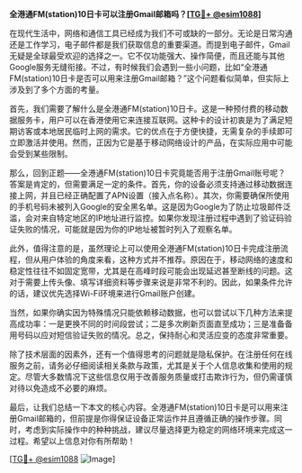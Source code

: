 **全港通FM(station)10日卡可以注册Gmail邮箱吗？[[TG💪+ @esim1088](https://t.me/s/esim1088)]**

在现代生活中，网络和通信工具已经成为我们不可或缺的一部分。无论是日常沟通还是工作学习，电子邮件都是我们获取信息的重要渠道。而提到电子邮件，Gmail无疑是全球最受欢迎的选择之一。它不仅功能强大、操作简便，而且还能与其他Google服务无缝衔接。不过，有时候我们会遇到一些小问题，比如“全港通FM(station)10日卡是否可以用来注册Gmail邮箱？”这个问题看似简单，但实际上涉及到了多个方面的考量。

首先，我们需要了解什么是全港通FM(station)10日卡。这是一种预付费的移动数据服务卡，用户可以在香港使用它来连接互联网。这种卡的设计初衷是为了满足短期访客或本地居民临时上网的需求。它的优点在于方便快捷，无需复杂的手续即可立即激活并使用。然而，正因为它是基于移动网络设计的产品，在实际应用中可能会受到某些限制。

那么，回到正题——全港通FM(station)10日卡究竟能否用于注册Gmail账号呢？答案是肯定的，但需要满足一定的条件。首先，你的设备必须支持通过移动数据连接上网，并且已经正确配置了APN设置（接入点名称）。其次，你需要确保所使用的手机号码未被列入Google的安全黑名单。这是因为Google为了防止垃圾邮件泛滥，会对来自特定地区的IP地址进行监控。如果你发现注册过程中遇到了验证码验证失败的情况，可能就是因为你的IP地址被暂时列入了观察名单。

此外，值得注意的是，虽然理论上可以使用全港通FM(station)10日卡完成注册流程，但从用户体验的角度来看，这种方式并不推荐。原因在于，移动网络的速度和稳定性往往不如固定宽带，尤其是在高峰时段可能会出现延迟甚至断线的问题。这对于需要上传头像、填写详细资料等步骤来说是非常不利的。因此，如果条件允许的话，建议优先选择Wi-Fi环境来进行Gmail账户创建。

当然，如果你确实因为特殊情况只能依赖移动数据，也可以尝试以下几种方法来提高成功率：一是更换不同的时间段尝试；二是多次刷新页面直至成功；三是准备备用号码以应对短信验证失败的情况。总之，保持耐心和灵活应变的态度非常重要。

除了技术层面的因素外，还有一个值得思考的问题就是隐私保护。在注册任何在线服务之前，请务必仔细阅读相关条款与政策，尤其是关于个人信息收集和使用的规定。尽管大多数情况下这些信息仅用于改善服务质量或打击欺诈行为，但仍需谨慎对待以免造成不必要的麻烦。

最后，让我们总结一下本文的核心内容。全港通FM(station)10日卡是可以用来注册Gmail邮箱的，但前提是你得保证设备正常运作并且遵循正确的操作步骤。同时，考虑到实际操作中的种种挑战，建议尽量选择更为稳定的网络环境来完成这一过程。希望以上信息对你有所帮助！

[[TG💪+ @esim1088](https://t.me/s/esim1088) ![Image](https://i.postimg.cc/4NQfJmqS/Snipaste-2025-05-13-00-14-12.png)]